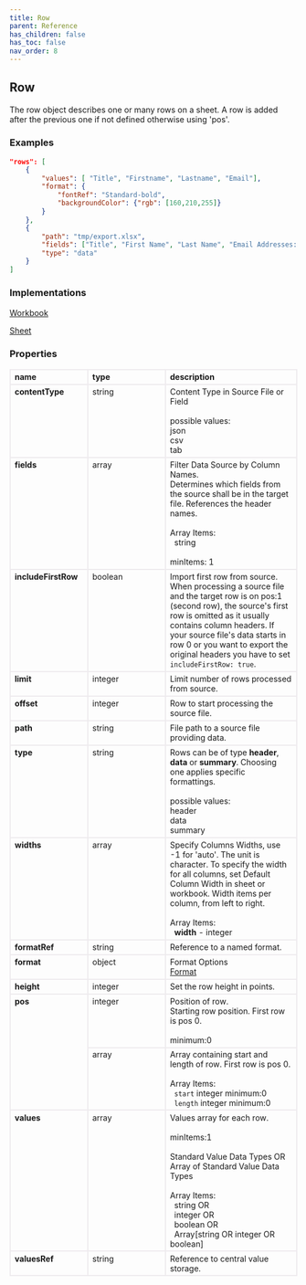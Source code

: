 ```yaml
---
title: Row
parent: Reference
has_children: false
has_toc: false
nav_order: 8
---
```


<style>

table {
    border-collapse: collapse;
}

.table-wrapper {
    border-radius: 2px;
    box-shadow: none;
}

th {
    text-align: start;
}

th, td {
    vertical-align: baseline;
    min-width: 120px;
    border: 2px solid #eeebee;
}

@media (min-width: 31.25rem) { th, td { font-size: 14px !important; } }

th:first-of-type, td:first-of-type { border-left: 2px solid #eeebee; }

tbody tr:last-of-type th, tbody tr:last-of-type td { border-bottom: 2px solid #eeebee; }
/* tbody tr:last-of-type td { padding-bottom: 0.75rem; } */
code {font-size: 0.83em;}

</style>

## Row

The row object describes one or many rows on a sheet. A row is added after the previous one if not defined otherwise using 'pos'.

### Examples

```json
"rows": [
    {
        "values": [ "Title", "Firstname", "Lastname", "Email"],
        "format": {
            "fontRef": "Standard-bold",
            "backgroundColor": {"rgb": [160,210,255]}
        }
    },
    {
        "path": "tmp/export.xlsx",
        "fields": ["Title", "First Name", "Last Name", "Email Addresses::Address"],
        "type": "data"
    }
]
```

### Implementations

[Workbook](/reference/workbook)

[Sheet](/reference/sheet)

### Properties

<table>
    <tr>
        <th>name</th>
        <th>type</th>
        <th>description</th>
    </tr>
    <tr>
        <th>contentType</th>
        <td>string</td>
        <td>Content Type in Source File or Field<br><br>possible values:<br>json<br>csv<br>tab</td>
    </tr>
    <tr>
        <th>fields</th>
        <td>array</td>
        <td>Filter Data Source by Column Names.<br>Determines which fields from the source shall be in the target file. References the header names.<br><br>Array Items:<br>&nbsp;&nbsp;string<br><br>minItems: 1</td>
    </tr>
    <tr>
        <th>includeFirstRow</th>
        <td>boolean</td>
        <td>Import first row from source.<br>When processing a source file and the target row is on pos:1 (second row), the source's first row is omitted as it usually contains column headers. If your source file's data starts in row 0 or you want to export the original headers you have to set <code>includeFirstRow: true</code>.</td>
    </tr>
    <tr>
        <th>limit</th>
        <td>integer</td>
        <td>Limit number of rows processed from source.</td>
    </tr>
    <tr>
        <th>offset</th>
        <td>integer</td>
        <td>Row to start processing the source file.</td>
    </tr>
    <tr>
        <th>path</th>
        <td>string</td>
        <td>File path to a source file providing data.</td>
    </tr>
    <tr>
        <th>type</th>
        <td>string</td>
        <td>Rows can be of type <b>header</b>, <b>data</b> or <b>summary</b>. Choosing one applies specific formattings.<br><br>possible values:<br>header<br>data<br>summary</td>
    </tr>
    <tr>
        <th>widths</th>
        <td>array</td>
        <td>Specify Columns Widths, use -1 for 'auto'. The unit is character. To specify the width for all columns, set Default Column Width in sheet or workbook. Width items per column, from left to right.<br><br>Array Items:<br>&nbsp;&nbsp;<b>width</b> - integer</td>
    </tr>
    <tr>
        <th>formatRef</th>
        <td>string</td>
        <td>Reference to a named format.</td>
    </tr>
    <tr>
        <th>format</th>
        <td>object</td>
        <td>Format Options<br><a href="/reference/format/">Format</a></td>
    </tr>
    <tr>
        <th>height</th>
        <td>integer</td>
        <td>Set the row height in points.</td>
    </tr>
    <tr>
        <th rowspan=2>pos</th>
        <td>integer </td>
        <td>Position of row.<br>Starting row position. First row is pos 0.<br><br>minimum:0</td>
    </tr>
    <tr>
        <td>array</td>
        <td>Array containing start and length of row. First row is pos 0.<br><br>Array Items:<br>&nbsp;&nbsp;<code>start</code> integer minimum:0<br>&nbsp;&nbsp;<code>length</code> integer minimum:0</td>
    </tr>
    <tr>
        <th>values</th>
        <td>array</td>
        <td>Values array for each row.<br><br>minItems:1<br><br>Standard Value Data Types OR<br>Array of Standard Value Data Types<br><br>Array Items:<br>&nbsp;&nbsp;string OR<br>&nbsp;&nbsp;integer OR<br>&nbsp;&nbsp;boolean OR<br>&nbsp;&nbsp;Array[string OR integer OR boolean]</td>
    </tr>
    <tr>
        <th>valuesRef</th>
        <td>string</td>
        <td>Reference to central value storage.</td>
    </tr>
</table>